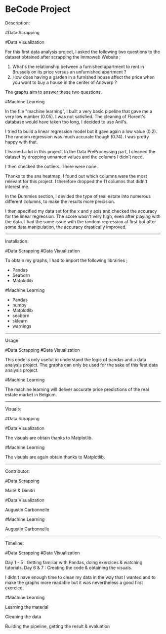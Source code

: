 # BeCode Project

Description:

#Data Scrapping

#Data Visualization

For this first data analysis project, I asked the following two questions to the dataset obtained after scrapping the Immoweb Website ;

1) What's the relationship between a furnished apartment to rent in Brussels on its price versus an unfurnished apartment ?
2) How does having a garden in a furnished house affect the price when you want to buy a house in the center of Antwerp ?

The graphs aim to answer these two questions.

#Machine Learning

In the file "machine learning", I built a very basic pipeline that gave me a very low number (0.05). I was not satisfied. The cleaning of Florent's database would have taken too long, I decided to use Anil's.

I tried to build a linear regression model but it gave again a low value (0.2). The random regression was much accurate though (0.74). I was pretty happy with that.

I learned a lot in this project. In the Data PreProcessing part, I cleaned the dataset by dropping unnamed values and the columns I didn't need.

I then checked the outliers. There were none. 

Thanks to the sns heatmap, I found out which columns were the most relevant for this project. I therefore dropped the 11 columns that didn't interest me. 

In the Dummies section, I devided the type of real estate into numerous different columns, to make the results more precision.

I then specified my data set for the x and y axis and checked the accuracy for the linear regression. The score wasn't very high, even after playing with the data. I had the same issue with the random regression at first but after some data manipulation, the accuracy drastically improved. 

---------------------

Installation:

#Data Scrapping
#Data Visualization

To obtain my graphs, I had to import the following librairies ;

- Pandas
- Seaborn
- Matplotlib

#Machine Learning

- Pandas
- numpy
- Matplotlib
- seaborn
- sklearn
- warnings

--------------------

Usage:

#Data Scrapping
#Data Visualization

This code is only useful to understand the logic of pandas and a data analysis project.
The graphs can only be used for the sake of this first data analysis project.

#Machine Learning

The machine learning will deliver accurate price predictions of the real estate market in Belgium.

--------------------

Visuals:

#Data Scrapping

#Data Visualization

The visuals are obtain thanks to Matplotlib.

#Machine Learning

The visuals are again obtain thanks to Matplotlib.

--------------------

Contributor:

#Data Scrapping

Maité & Dimitri


#Data Visualization

Augustin Carbonnelle


#Machine Learning

Augustin Carbonnelle

------------------

Timeline:

#Data Scrapping
#Data Visualization

Day 1 - 5 : Getting familiar with Pandas, doing exercices & watching tutorials.
Day 6 & 7 : Creating the code & obtaining the visuals.

I didn't have enough time to clean my data in the way that I wanted and to make the graphs more readable
but it was nevertheless a good first exercice.

#Machine Learning

Learning the material

Cleaning the data

Building the pipeline, getting the result & evaluation
